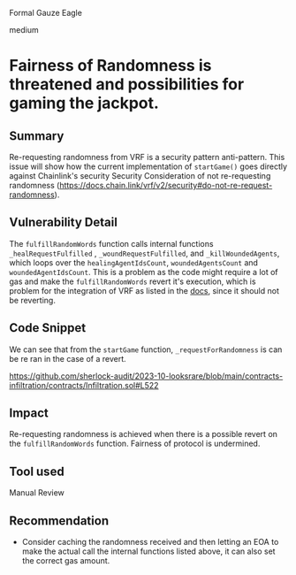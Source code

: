 Formal Gauze Eagle

medium

# Fairness of Randomness is threatened and possibilities for gaming the jackpot.
## Summary

Re-requesting randomness from VRF is a security pattern anti-pattern. This issue will show how the current implementation of ``startGame()`` goes directly against Chainlink's security Security Consideration of not re-requesting randomness  (https://docs.chain.link/vrf/v2/security#do-not-re-request-randomness). 

## Vulnerability Detail

The ``fulfillRandomWords`` function calls internal functions ``_healRequestFulfilled`` , ``_woundRequestFulfilled``, and ``_killWoundedAgents``, which loops over the ``healingAgentIdsCount``, ``woundedAgentsCount`` and ``woundedAgentIdsCount``. This is a problem as the code might require a lot of gas and make the ``fulfillRandomWords`` revert it's execution, which is problem for the integration of VRF as listed in the [docs](https://docs.chain.link/vrf/v2/security#fulfillrandomwords-must-not-revert), since it should not be reverting. 

## Code Snippet

We can see that from the ``startGame`` function, ``_requestForRandomness`` is can be re ran in the case of a revert.  

https://github.com/sherlock-audit/2023-10-looksrare/blob/main/contracts-infiltration/contracts/Infiltration.sol#L522

## Impact

Re-requesting randomness is achieved when there is a possible revert on the ``fulfillRandomWords`` function. Fairness of protocol is undermined.

## Tool used

Manual Review

## Recommendation

- Consider caching the randomness received and then letting an EOA to make the actual call the internal functions listed above, it can also set the correct gas amount. 